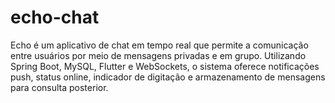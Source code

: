 # echo-chat
Echo é um aplicativo de chat em tempo real que permite a comunicação entre usuários por meio de mensagens privadas e em grupo. Utilizando Spring Boot, MySQL, Flutter e WebSockets, o sistema oferece notificações push, status online, indicador de digitação e armazenamento de mensagens para consulta posterior.
